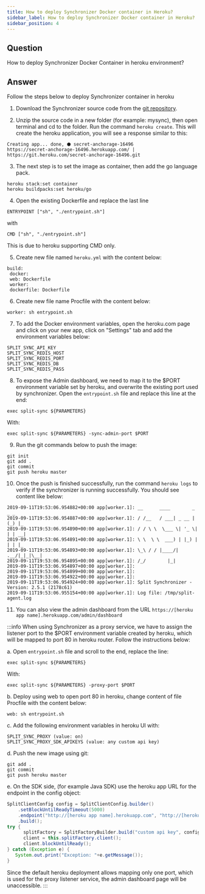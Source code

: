 ```yaml
---
title: How to deploy Synchronizer Docker container in Heroku?
sidebar_label: How to deploy Synchronizer Docker container in Heroku?
sidebar_position: 4
---
```


## Question

How to deploy Synchronizer Docker Container in heroku environment?

## Answer

Follow the steps below to deploy Synchronizer container in heroku

1. Download the Synchronizer source code from the [git repository](https://github.com/splitio/split-synchronizer).

2. Unzip the source code in a new folder (for example: mysync), then open terminal and cd to the folder. Run the command `heroku create`. This will create the heroku application, you will see a response similar to this:
```
Creating app... done, ⬢ secret-anchorage-16496
https://secret-anchorage-16496.herokuapp.com/ | https://git.heroku.com/secret-anchorage-16496.git
```

3. The next step is to set the image as container, then add the go language pack.
```
heroku stack:set container
heroku buildpacks:set heroku/go
```

4. Open the existing Dockerfile and replace the last line
```
ENTRYPOINT ["sh", "./entrypoint.sh"]
```
with
```
CMD ["sh", "./entrypoint.sh"]
```
This is due to heroku supporting CMD only.

5. Create new file named `heroku.yml` with the content below:
```
build:
 docker:
 web: Dockerfile
 worker:
 dockerfile: Dockerfile
 ```

6. Create new file name Procfile with the content below:
```
worker: sh entrypoint.sh
```

7. To add the Docker environment variables, open the heroku.com page and click on your new app, click on "Settings" tab and add the environment variables below:
```
SPLIT_SYNC_API_KEY
SPLIT_SYNC_REDIS_HOST
SPLIT_SYNC_REDIS_PORT
SPLIT_SYNC_REDIS_DB
SPLIT_SYNC_REDIS_PASS
```

8. To expose the Admin dashboard, we need to map it to the $PORT environment variable set by heroku, and overwrite the existing port used by synchronizer. Open the `entrypoint.sh` file and replace this line at the end:
```
exec split-sync ${PARAMETERS}
```
With:
```
exec split-sync ${PARAMETERS} -sync-admin-port $PORT
```

9. Run the git commands below to push the image:
```
git init
git add .
git commit
git push heroku master
```

10. Once the push is finished successfully, run the command `heroku logs` to verify if the synchronizer is running successfully. You should see content like below:
```
2019-09-11T19:53:06.954882+00:00 app[worker.1]: __      ____        _ _ _
2019-09-11T19:53:06.954887+00:00 app[worker.1]: / /__   / ___| _ __ | (_) |_
2019-09-11T19:53:06.954890+00:00 app[worker.1]: / / \ \  \___ \| '_ \| | | __|
2019-09-11T19:53:06.954891+00:00 app[worker.1]: \ \  \ \  ___) | |_) | | | |_
2019-09-11T19:53:06.954893+00:00 app[worker.1]: \_\ / / |____/| .__/|_|_|\__|
2019-09-11T19:53:06.954895+00:00 app[worker.1]: /_/        |_|
2019-09-11T19:53:06.954897+00:00 app[worker.1]: 
2019-09-11T19:53:06.954899+00:00 app[worker.1]: 
2019-09-11T19:53:06.954922+00:00 app[worker.1]: 
2019-09-11T19:53:06.954924+00:00 app[worker.1]: Split Synchronizer - Version: 2.5.1 (2178c61)
2019-09-11T19:53:06.955154+00:00 app[worker.1]: Log file: /tmp/split-agent.log
```

 11. You can also view the admin dashboard from the URL `https://[heroku app name].herokuapp.com/admin/dashboard`

:::info
When using Synchronizer as a proxy service, we have to assign the listener port to the $PORT environment variable created by heroku, which will be mapped to port 80 in heroku router. Follow the instructions below:

a. Open `entrypoint.sh` file and scroll to the end, replace the line:
```
exec split-sync ${PARAMETERS}
```
With:
```
exec split-sync ${PARAMETERS} -proxy-port $PORT
```

b. Deploy using web to open port 80 in heroku, change content of file Procfile with the content below:
```
web: sh entrypoint.sh
```

c. Add the following environment variables in heroku UI with:
```
SPLIT_SYNC_PROXY (value: on)
SPLIT_SYNC_PROXY_SDK_APIKEYS (value: any custom api key)
```

d. Push the new image using git:
```
git add .
git commit
git push heroku master
```

e. On the SDK side, (for example Java SDK) use the heroku app URL for the endpoint in the config object:
```java
SplitClientConfig config = SplitClientConfig.builder()
    .setBlockUntilReadyTimeout(5000)
    .endpoint("http://[heroku app name].herokuapp.com", "http://[heroku app name].herokuapp.com")
    .build();
try {
      splitFactory = SplitFactoryBuilder.build("custom api key", config);
      client = this.splitFactory.client();
      client.blockUntilReady();
} catch (Exception e) {
   System.out.print("Exception: "+e.getMessage());
}
```
Since the default heroku deployment allows mapping only one port, which is used for the proxy listener service, the admin dashboard page will be unaccessible.
:::